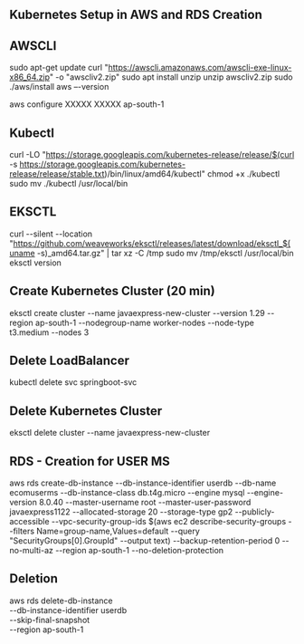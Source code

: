 Kubernetes Setup in AWS and RDS Creation
----------------------------------------

AWSCLI
------
sudo apt-get update
curl "https://awscli.amazonaws.com/awscli-exe-linux-x86_64.zip" -o "awscliv2.zip"
sudo apt install unzip
unzip awscliv2.zip
sudo ./aws/install
aws –-version

aws configure 
	XXXXX
	XXXXX
	ap-south-1

Kubectl
------
curl -LO "https://storage.googleapis.com/kubernetes-release/release/$(curl -s https://storage.googleapis.com/kubernetes-release/release/stable.txt)/bin/linux/amd64/kubectl"
chmod +x ./kubectl 
sudo mv ./kubectl /usr/local/bin

EKSCTL
------
curl --silent --location "https://github.com/weaveworks/eksctl/releases/latest/download/eksctl_$(uname -s)_amd64.tar.gz" | tar xz -C /tmp
sudo mv /tmp/eksctl /usr/local/bin 
eksctl version

Create Kubernetes Cluster (20 min)
-------------------------
eksctl create cluster --name javaexpress-new-cluster --version 1.29 --region ap-south-1 --nodegroup-name worker-nodes --node-type t3.medium --nodes 3

Delete LoadBalancer
-------------------
kubectl delete svc springboot-svc 

Delete Kubernetes Cluster 
-------------------------
eksctl delete cluster --name javaexpress-new-cluster


RDS - Creation for USER MS
--------------------------
aws rds create-db-instance --db-instance-identifier userdb --db-name ecomuserms --db-instance-class db.t4g.micro --engine mysql --engine-version 8.0.40 --master-username root --master-user-password javaexpress1122 --allocated-storage 20 --storage-type gp2 --publicly-accessible --vpc-security-group-ids $(aws ec2 describe-security-groups --filters Name=group-name,Values=default --query "SecurityGroups[0].GroupId" --output text) --backup-retention-period 0 --no-multi-az --region ap-south-1 --no-deletion-protection


Deletion 
--------
aws rds delete-db-instance \
  --db-instance-identifier userdb \
  --skip-final-snapshot \
  --region ap-south-1
